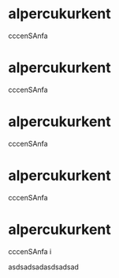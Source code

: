 

# alpercukurkent
cccenSAnfa


# alpercukurkent
cccenSAnfa


# alpercukurkent
cccenSAnfa


# alpercukurkent
cccenSAnfa


# alpercukurkent
cccenSAnfa
i

asdsadsadasdsadsad
